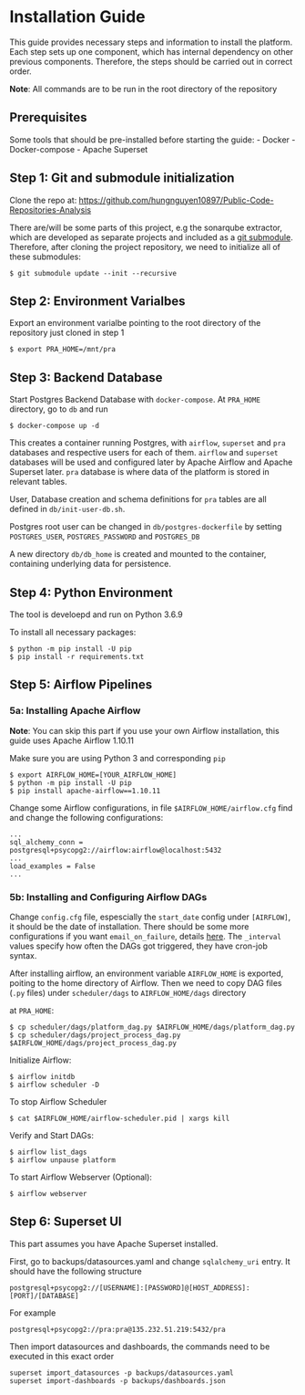 # Installation Guide

This guide provides necessary steps and information to install the platform. Each step sets up one component, which has internal dependency on other previous components. Therefore, the steps should be carried out in correct order.

**Note**: All commands are to be run in the root directory of the repository

## Prerequisites
Some tools that should be pre-installed before starting the guide:
    - Docker
    - Docker-compose
    - Apache Superset
    
## Step 1: Git and submodule initialization

Clone the repo at: https://github.com/hungnguyen10897/Public-Code-Repositories-Analysis

There are/will be some parts of this project, e.g the sonarqube extractor, which are developed as separate projects and included as a [git submodule](https://git-scm.com/book/en/v2/Git-Tools-Submodules). Therefore, after cloning the project repository, we need to initialize all of these submodules:

```
$ git submodule update --init --recursive
```

## Step 2: Environment Varialbes

Export an environment varialbe pointing to the root directory of the repository just cloned in step 1
```
$ export PRA_HOME=/mnt/pra
```
## Step 3: Backend Database

Start Postgres Backend Database with `docker-compose`. At `PRA_HOME` directory, go to `db` and run
```
$ docker-compose up -d
```
This creates a container running Postgres, with `airflow`, `superset` and `pra` databases and respective users for each of them. `airflow` and `superset` databases will be used and configured later by Apache Airflow and Apache Superset later. `pra` database is where data of the platform is stored in relevant tables.

User, Database creation and schema definitions for `pra` tables are all defined in `db/init-user-db.sh`.

Postgres root user can be changed in `db/postgres-dockerfile` by setting `POSTGRES_USER`, `POSTGRES_PASSWORD` and `POSTGRES_DB`

A new directory `db/db_home` is created and mounted to the container, containing underlying data for persistence.
## Step 4: Python Environment

The tool is develoepd and run on Python 3.6.9

To install all necessary packages: 
```
$ python -m pip install -U pip
$ pip install -r requirements.txt
```
## Step 5: Airflow Pipelines

### 5a: Installing Apache Airflow
**Note**: You can skip this part if you use your own Airflow installation, this guide uses Apache Airflow 1.10.11

Make sure you are using Python 3 and corresponding `pip`

```
$ export AIRFLOW_HOME=[YOUR_AIRFLOW_HOME]
$ python -m pip install -U pip
$ pip install apache-airflow==1.10.11
```

Change some Airflow configurations, in file `$AIRFLOW_HOME/airflow.cfg` find and change the following configurations:

```
...
sql_alchemy_conn = postgresql+psycopg2://airflow:airflow@localhost:5432
...
load_examples = False
...
```

### 5b: Installing and Configuring Airflow DAGs

Change `config.cfg` file, espescially the `start_date` config under `[AIRFLOW]`, it should be the date of installation. There should be some more configurations if you want `email_on_failure`, details [here](https://helptechcommunity.wordpress.com/2020/04/04/airflow-email-configuration/). The `_interval` values specify how often the DAGs got triggered, they have cron-job syntax.

After installing airflow, an environment variable `AIRFLOW_HOME` is exported, poiting to the home directory of Airflow. Then we need to copy DAG files (`.py` files) under `scheduler/dags` to `AIRFLOW_HOME/dags` directory

at `PRA_HOME`:
```
$ cp scheduler/dags/platform_dag.py $AIRFLOW_HOME/dags/platform_dag.py
$ cp scheduler/dags/project_process_dag.py $AIRFLOW_HOME/dags/project_process_dag.py
```

Initialize Airflow:
```
$ airflow initdb
$ airflow scheduler -D
```

To stop Airflow Scheduler
```
$ cat $AIRFLOW_HOME/airflow-scheduler.pid | xargs kill
```

Verify and Start DAGs:
```
$ airflow list_dags
$ airflow unpause platform
```

To start Airflow Webserver (Optional):
```
$ airflow webserver
```

## Step 6: Superset UI
This part assumes you have Apache Superset installed. 

First, go to backups/datasources.yaml and change `sqlalchemy_uri` entry. It should have the following structure

```
postgresql+psycopg2://[USERNAME]:[PASSWORD]@[HOST_ADDRESS]:[PORT]/[DATABASE]
```
For example
```
postgresql+psycopg2://pra:pra@135.232.51.219:5432/pra
```

Then import datasources and dashboards, the commands need to be executed in this exact order

```
superset import_datasources -p backups/datasources.yaml
superset import-dashboards -p backups/dashboards.json
```